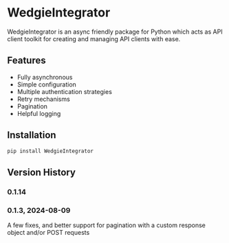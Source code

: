 # WedgieIntegrator
WedgieIntegrator is an async friendly package for Python which acts as API client toolkit for creating and managing API clients with ease.

## Features

- Fully asynchronous
- Simple configuration
- Multiple authentication strategies
- Retry mechanisms
- Pagination
- Helpful logging

## Installation

```bash
pip install WedgieIntegrator
```

## Version History

### 0.1.14

### 0.1.3, 2024-08-09
A few fixes, and better support for pagination with a custom response object and/or POST requests
